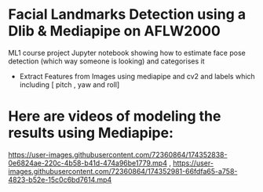 # Facial Landmarks Detection using a Dlib & Mediapipe on AFLW2000
ML1 course project
Jupyter notebook showing how to estimate face pose detection (which way someone is looking) and categorises it
- Extract Features from Images using mediapipe and cv2 and labels which including [ pitch , yaw and roll]

# Here are videos of modeling the results using Mediapipe:

https://user-images.githubusercontent.com/72360864/174352838-0e6824ae-220c-4b58-b41d-474a96be1779.mp4   ,  https://user-images.githubusercontent.com/72360864/174352981-66fdfa65-a758-4823-b52e-15c0c6bd7614.mp4


